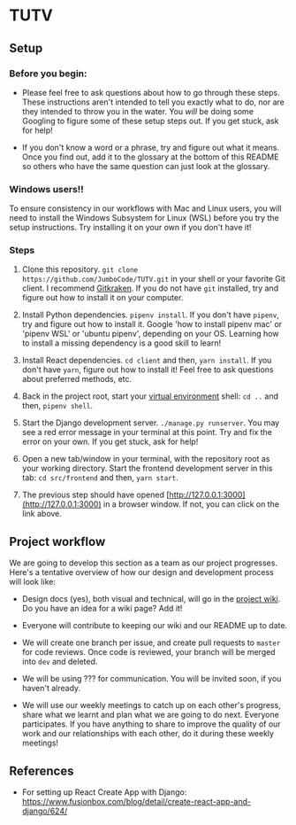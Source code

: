 # TUTV

## Setup

### Before you begin:

 - Please feel free to ask questions about how to go through these steps. These instructions
   aren't intended to tell you exactly what to do, nor are they intended to throw you in the water.
   You *will* be doing some Googling to figure some of these setup steps out. If you get stuck,
   ask for help!

 - If you don't know a word or a phrase, try and figure out what it means. Once you find out,
   add it to the glossary at the bottom of this README so others who have the same question
   can just look at the glossary.

### Windows users!!
To ensure consistency in our workflows with Mac and Linux users, you will need to install
the Windows Subsystem for Linux (WSL) before you try the setup instructions. Try installing
it on your own if you don't have it!

### Steps
 1. Clone this repository. `git clone https://github.com/JumboCode/TUTV.git` in your shell or
    your favorite Git client. I recommend [Gitkraken](https://www.gitkraken.com/). If you
    do not have `git` installed, try and figure out how to install it on your computer.

 2. Install Python dependencies. `pipenv install`. If you don't have `pipenv`, try and figure out
    how to install it. Google 'how to install pipenv mac' or 'pipenv WSL' or 'ubuntu pipenv',
    depending on your OS. Learning how to install a missing dependency is a good skill to learn!

 3. Install React dependencies. `cd client` and then, `yarn install`. If you don't have
    `yarn`, figure out how to install it! Feel free to ask questions about preferred methods, etc.

 4. Back in the project root, start your
    [virtual environment](https://www.google.com/search?q=virtual+environment+python) shell:
    `cd ..` and then, `pipenv shell`.

 5. Start the Django development server. `./manage.py runserver`. You may see a red error message
    in your terminal at this point. Try and fix the error on your own. If you get stuck, ask for
    help!

 6. Open a new tab/window in your terminal, with the repository root as your working directory.
    Start the frontend development server in this tab: `cd src/frontend` and then, `yarn start`.

 7. The previous step should have opened [http://127.0.0.1:3000](http://127.0.0.1:3000) in a browser
    window. If not, you can click on the link above.

## Project workflow

We are going to develop this section as a team as our project progresses. Here's a tentative overview
of how our design and development process will look like:

 - Design docs (yes), both visual and technical, will go in the
   [project wiki](https://github.com/JumboCode/TUTV/wiki). Do you have an idea
   for a wiki page? Add it!

 - Everyone will contribute to keeping our wiki and our README up to date.

 - We will create one branch per issue, and create pull requests to `master` for
  code reviews. Once code is reviewed, your branch will be merged into `dev` and deleted. 

 - We will be using ??? for communication. You will be invited soon, if you haven't already.

 - We will use our weekly meetings to catch up on each other's progress, share what we learnt and
   plan what we are going to do next. Everyone participates. If you have anything to share to improve
   the quality of our work and our relationships with each other, do it during these weekly meetings! 


## References

 - For setting up React Create App with Django: https://www.fusionbox.com/blog/detail/create-react-app-and-django/624/
